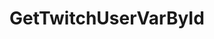 ---
name: GetTwitchUserVarById
title: GetTwitchUserVarById
description: Get the value of a user global variable for a specific Twitch user, by ID
parameters:
  - name: userId
    import: core/users/id
  - name: varName
    import: core/globals/name
  - name: persisted
    import: core/globals/persisted
---